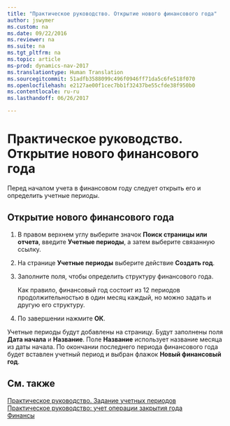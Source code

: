 ```yaml
---
title: "Практическое руководство. Открытие нового финансового года"
author: jswymer
ms.custom: na
ms.date: 09/22/2016
ms.reviewer: na
ms.suite: na
ms.tgt_pltfrm: na
ms.topic: article
ms-prod: dynamics-nav-2017
ms.translationtype: Human Translation
ms.sourcegitcommit: 51adfb3588099c496f0946ff71da5c6fe518f070
ms.openlocfilehash: e2127ae00f1cec7bb1f32437be55cfde38f950b0
ms.contentlocale: ru-ru
ms.lasthandoff: 06/26/2017

---
```


# <a name="how-to-open-a-new-fiscal-year"></a>Практическое руководство. Открытие нового финансового года
Перед началом учета в финансовом году следует открыть его и определить учетные периоды.

## <a name="to-open-a-new-fiscal-year"></a>Открытие нового финансового года
1. В правом верхнем углу выберите значок **Поиск страницы или отчета**, введите **Учетные периоды**, а затем выберите связанную ссылку.
2. На странице **Учетные периоды** выберите действие **Создать год**.
3. Заполните поля, чтобы определить структуру финансового года.

    Как правило, финансовый год состоит из 12 периодов продолжительностью в один месяц каждый, но можно задать и другую его структуру.
4. По завершении нажмите **ОК**.

Учетные периоды будут добавлены на страницу. Будут заполнены поля **Дата начала** и **Название**. Поле **Название** использует название месяца из даты начала. По окончании последнего периода финансового года будет вставлен учетный период и выбран флажок **Новый финансовый год**.


## <a name="see-also"></a>См. также
[Практическое руководство. Задание учетных периодов](finance-setup-how-specify-posting-periods.md)  
[Практическое руководство: учет операции закрытия года](year-how-post-year-end-close-entry.md)  
[Финансы](finance-setup.md)  

